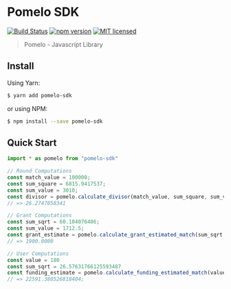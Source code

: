 # Pomelo SDK

[![Build Status](https://github.com/pomelo-io/pomelo-sdk/actions/workflows/test.yml/badge.svg)](https://github.com/pomelo-io/pomelo-sdk/actions/workflows/test.yml)
[![npm version](https://badge.fury.io/js/pomelo-sdk.svg)](https://badge.fury.io/js/pomelo-sdk)
[![MIT licensed](https://img.shields.io/badge/license-MIT-blue.svg)](https://raw.githubusercontent.com/pomelo-io/pomelo-sdk/master/LICENSE)

> Pomelo - Javascript Library

## Install

Using Yarn:

```bash
$ yarn add pomelo-sdk
```

or using NPM:

```bash
$ npm install --save pomelo-sdk
```

## Quick Start

```js
import * as pomelo from "pomelo-sdk"

// Round Computations
const match_value = 100000;
const sum_square = 6815.9417537;
const sum_value = 3010;
const divisor = pomelo.calculate_divisor(match_value, sum_square, sum_value);
// => 26.2747058341

// Grant Computations
const sum_sqrt = 60.104076406;
const sum_value = 1712.5;
const grant_estimate = pomelo.calculate_grant_estimated_match(sum_sqrt, sum_value, divisor);
// => 1900.0000

// User Computations
const value = 180
const sum_sqrt = 26.57631766125593487
const funding_estimate = pomelo.calculate_funding_estimated_match(value, sum_sqrt, grant_estimate);
// => 22591.380526818404;
```
